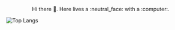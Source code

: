 <p align="center">
  Hi there 👋. Here lives a :neutral_face: with a :computer:.
  
  <img src='https://stats-4wangyu.vercel.app/api/top-langs/?username=4wangyu&layout=compact&hide=ruby,swift,kotlin' alt='Top Langs'></img>
</p>

